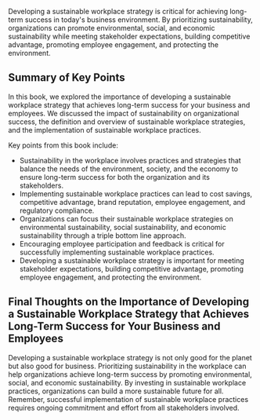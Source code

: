 

Developing a sustainable workplace strategy is critical for achieving long-term success in today's business environment. By prioritizing sustainability, organizations can promote environmental, social, and economic sustainability while meeting stakeholder expectations, building competitive advantage, promoting employee engagement, and protecting the environment.

Summary of Key Points
---------------------

In this book, we explored the importance of developing a sustainable workplace strategy that achieves long-term success for your business and employees. We discussed the impact of sustainability on organizational success, the definition and overview of sustainable workplace strategies, and the implementation of sustainable workplace practices.

Key points from this book include:

* Sustainability in the workplace involves practices and strategies that balance the needs of the environment, society, and the economy to ensure long-term success for both the organization and its stakeholders.
* Implementing sustainable workplace practices can lead to cost savings, competitive advantage, brand reputation, employee engagement, and regulatory compliance.
* Organizations can focus their sustainable workplace strategies on environmental sustainability, social sustainability, and economic sustainability through a triple bottom line approach.
* Encouraging employee participation and feedback is critical for successfully implementing sustainable workplace practices.
* Developing a sustainable workplace strategy is important for meeting stakeholder expectations, building competitive advantage, promoting employee engagement, and protecting the environment.

Final Thoughts on the Importance of Developing a Sustainable Workplace Strategy that Achieves Long-Term Success for Your Business and Employees
-----------------------------------------------------------------------------------------------------------------------------------------------

Developing a sustainable workplace strategy is not only good for the planet but also good for business. Prioritizing sustainability in the workplace can help organizations achieve long-term success by promoting environmental, social, and economic sustainability. By investing in sustainable workplace practices, organizations can build a more sustainable future for all. Remember, successful implementation of sustainable workplace practices requires ongoing commitment and effort from all stakeholders involved.